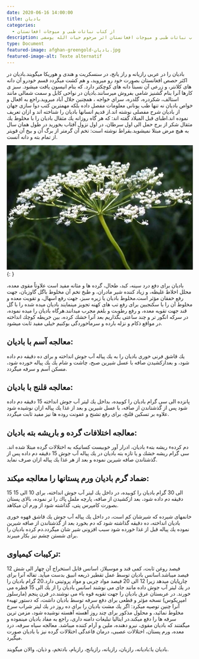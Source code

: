 ```yaml
---
date: 2020-06-16 14:00:00
title: بادیان
categories:
  - از کتاب نباتات طبی و میوجات افغانستان
description: معرفی بادیان از کتاب نباتات طبی و میوجات افغانستان اثر مرحوم حیات الله یوسفی
type: Document
featured-image: afghan-greengold-بادیان.jpg
featured-image-alt: Texte alternatif
---
```


باديان را در عربی رازيانه و راز يانج، در سنسكريت و هندی و هوريكا ميگویند.باديان در اكثر حصص افغانستان بصورت خود رو ميرويد، و هم كشت ميگردد قسم خودرو آن دانه های كلانتر، و زرعی آن نسبتاً دانه های كوچكتر دارد. كه بنام انيسون يافت ميشود. سبز ی كارها آنرا بنام گشنيز شامی بفروش ميرسانند.باديان در نواحی كابل و سمت شمالی مانند استالف، شكردره، گلدره، سراي خواجه ، همچنين جلال آباد ميرويد.راجع به افعال و خواص باديان نه تنها طب يونانی معلومات مفصل داده بلكه مهمترين كتب دوا سازی جهان از باديان شرح مفصلی نوشته اند.از قديم انسانها باديان را شناخته اند و ازان تعريف نموده اند.اطبای قبل الميلاد گفته اند: كه هر گاه روزانه يك مثقال باديان را با مخلوط يك مثقال شكر از برج حمل الی اول سرطان، در اول نزول آفتاب بخوريد در طول همان سال به هيچ مرض مبتلا نميشويد.بقراط نوشته است: تخم آن گرمتر از برگ آن و بيخ آن قويتر از تمام بته و دانه آنست.

![](/uploads/afghan-greengold-بادیان.jpg){: }

باديان برای دفع درد سينه، كبد، طحال، گرده ها و مثانه مفيد است علاوتاً مقوی معده، محلل اخلاط غليظه، و زياد كننده شير مادران، و طبخ تخم آن مخلوط باگل گاوزبان، جهت رفع خفقان مؤثر است.مخلوط باديان يا زيره سبز، جهت رفع اسهال، و تقويت معده و مخلوط آن را با سكنجبين برای رفع تب های كهنه تجويز مينمايند باديان ميده شده را با گل قند جهت تقويه معده، و رفع رطوبت و بلغم مجرب ميدانند.هرگاه باديان را ميده نموده، در سركه انگور تر و چند ساعتی بگذاريم بعد آنرا خشك كرده، بين خريطه كوچك انداخته در مواقع ذكام و نزله بارده و سرماخوردگی بوكنيم خیلی مفيد ثابت ميشود.

## معالجه آسم با باديان:

يك قاشق فرنی خوری باديان را به يك پياله آب جوش انداخته و برای ده دقيقه دم داده شود، و بعدازكشيدن صافه با عسل شيرين صبح، چاشت و شام يك يك پياله خورده شود، مسكن آسم و سرفه ميگردد.

## معالجه قلنج با باديان:

پانزده الی سی گرام باديان را كوبيده، بداخل يك ليتر آب جوش انداخته 15 دقيقه دم داده شود پس از گذشتاندن از صافه، با عسل شيرين و بعد از غذا يك پياله ازان نوشيده شود علاوه بر تسكين قلنج، برای رفع تشنج و عفونت روده ها نيز مفيد ثابت ميگردد.

## معالجه اختلافات گرده و باريشه بته باديان:

دم كردهء ريشه بتهء باديان، ادرار آور خوبيست كسانيكه به اختلالات گرده مبتلا شده اند. سی گرام ريشه خشك و يا تازه بته باديان در يك پياله آب جوش 15 دقيقه دم داده پس از گذشتاندن صافه شيرين نموده و بعد از هر غذا يك پياله ازان صرف نمايد.

## ضماد گرم باديان ورم پستانها را معالجه ميكند:

15 الی 30 گرام باديان را كوبيده، در داخل يك ليتر آب جوش انداخته، برای 10 الی 15 دقيقه دم داده شود، بعد ازكشيدن از صافه، پارچه ململ پاك را تر نموده، بالای پستان بصورت كامپرس پتی، گذاشته شود از ورم آن ميكاهد.

خانمهای شيرده كه شيرشان كم است، در داخل يك پياله آب جوش يك قاشق قهوه خوری باديان انداخته، ده دقيقه گذاشته شود كه دم بخورد بعد از گذشتاندن از صافه شيرين نموده يك پياله قبل از غذا خورده شود سبب افزونی شير شان ميگردد.دم كرده باديان را برای شستن چشم نيز بكار ميبرند.

## تركيبات كيمياوی:

12 فيصد روغن ثابت، كمی قند و موسيلاژ، اسانس قابل استخراج آن چهار الی شش فيصد ميباشد.اسانس باديان توسط عمل تقطير ذريعه انبيق بدست ميآيد. تفاله آنرا برای چارپايان ميدهد زيرا 12 الی 20 فيصد مواد چربی و مواد پروتینی دارد.20 گرام بادیان را در يك لیتر آب جوش داده مانند جای می نوشند اسانس بادیان را از يك الی 15 قطره می خورند. در عربستان عرق باديان را جهت تقويه قوه باء می نوشند.در قرن پنجم (مارسلوز امپريكوس) نسخه مؤثر و قطعی برای دفع سرفه توسط باديان داشت، كه دستور تهيهء آنرا چنين توصيه ميکرد: اگر يك مشت باديان را برای ده روز در يك ليتر شراب سرخ مخلوط نمائيد، و محلول مذكور برای چند روز آهسته آهسته نوشيده شود، مزمن ترين سرفه ها را دفع ميكند.در ايتاليا تبليغات دامنه داری، راجع به مفاد باديان مينموده و ميگفتند كه باديان مقوی، نیرو دهنده، ملين و آرام كننده ميباشد. معالجه سياه سرفه، درد معده، ورم پستان، اختلالات عصبی، درمان قاعدگی اختلالات گرده نيز با باديان صورت ميگیرد.

باديان يا:باديانه، رازيان، رازيانه، رازيانج، رازيام، بادتخم، و ذيان، والان ميگويند.

&nbsp;
